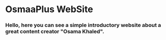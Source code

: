 # OsmaaPlus WebSite

### Hello, here you can see a simple introductory website about a great content creator "Osama Khaled".
